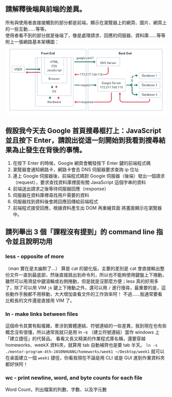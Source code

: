 ## 請解釋後端與前端的差異。
所有與使用者直接接觸到的部分都是前端，顯示在瀏覽器上的網頁、圖片、網頁上的一些互動……等等。  
使用者看不到的部分就是後端了，像是處理請求、回應的伺服器、資料庫……等等  
附上一張網路基本架構圖：
![Basic Web Structure](../img/week1/Basic_Web_Structure.png)

## 假設我今天去 Google 首頁搜尋框打上：JavaScript 並且按下 Enter，請說出從這一刻開始到我看到搜尋結果為止發生在背後的事情。
1. 在按下 Enter 的時候，Google 網頁會觸發按下 Enter 鍵的前端程式碼
2. 瀏覽器會通知網路卡，網路卡會去 DNS 伺服器要求查詢 ip 位址
2. 連上 Google 伺服器後，前端程式碼對 Google 伺服器（後端）發出一個請求（request），要求查找資料庫裡面有關 JavaScript 這個字串的資料
3. 前端送出請求之後等待伺服器回應（response）
4. 伺服器在資料庫裡尋找用戶需要的資料
5. 伺服器找到資料後會將回應回傳給前端程式
6. 前端程式接受回應，根據資料產生出 DOM 再重繪頁面 將畫面顯示在瀏覽器中。

## 請列舉出 3 個「課程沒有提到」的 command line 指令並且說明功用
### less - opposite of more
（man 實在是太幽默了…）
算是 cat 的變化版，主要的差別是 cat 會直接輸出整份文件一直到最底部，然後直接跳出到命令列，所以也不能夠使用鍵盤上下捲動，雖然可以用滑鼠中鍵滾輪或右側捲動，但是就是沒那麼方便；less 真的好用多了，除了可以用 VIM `jk` 鍵上下捲動之外，還可以用 `/` 進行搜尋，最重要的是，這些動作手腕都不用移動，大大增加查看文件的工作效率阿！
不過……我通常要看比較長的文件還是直接用 VIM 了。
### ln - make links between files
這個命令其實有點複雜，牽涉到實體連結、符號連結的一些差異，我到現在也有些概念沒有很懂，所以通常我就只是用 ln -s （建立符號連結）當作 windows 上「建立捷徑」的代替品。
看看又長又精美的作業程式庫名稱，還要穿越 homeworks、weekX 資料夾，就算用 tab 自動補齊也是要 tab 半天。
`ln -s ./mentor-program-4th-JAS0NHUANG/homeworks/week1 ~/Desktop/week1` 就可以在桌面建立一個 `week1` 捷徑，你看我現在不論是用 CLI 或是 GUI 進到作業資料夾都好快阿！

### wc - print newline, word, and byte counts for each file
Word Count，列出檔案的列數、字數、以及字元數

